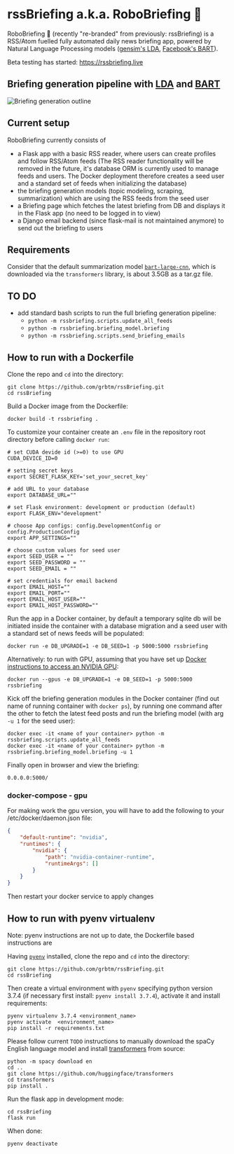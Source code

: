 # rssBriefing a.k.a. RoboBriefing &#x1f916;

RoboBriefing &#x1f916; (recently "re-branded" from previously: rssBriefing) is a RSS/Atom fuelled fully automated daily news briefing app,
powered by Natural Language Processing models ([gensim's LDA](https://radimrehurek.com/gensim/models/ldamodel.html), [Facebook's BART](https://github.com/pytorch/fairseq/tree/master/examples/bart)).

Beta testing has started: https://rssbriefing.live

## Briefing generation pipeline with [LDA](https://radimrehurek.com/gensim/models/ldamodel.html) and [BART](https://github.com/pytorch/fairseq/tree/master/examples/bart)
![Briefing generation outline](https://rssbriefing.live/static/the_figure.png)


## Current setup
RoboBriefing currently consists of
- a Flask app with a basic RSS reader, where users can create profiles and follow RSS/Atom feeds
  (The RSS reader functionality will be removed in the future, it's database ORM is currently used to manage feeds and users.
  The Docker deployment therefore creates a seed user and a standard set of feeds when initializing the database)
- the briefing generation models (topic modeling, scraping, summarization) which are using the RSS feeds from the seed user
- a Briefing page which fetches the latest briefing from DB and displays it in the Flask app (no need to be logged in to view)
- a Django email backend (since flask-mail is not maintained anymore) to send out the briefing to users


## Requirements
Consider that the default summarization model [`bart-large-cnn`](https://github.com/pytorch/fairseq/tree/master/examples/bart),
which is downloaded via the `transformers` library, is about 3.5GB as a tar.gz file.

## TO DO
- add standard bash scripts to run the full briefing generation pipeline:
    - `python -m rssbriefing.scripts.update_all_feeds`
    - `python -m rssbriefing.briefing_model.briefing`
    - `python -m rssbriefing.scripts.send_briefing_emails`


## How to run with a Dockerfile

Clone the repo and `cd` into the directory:
```
git clone https://github.com/grbtm/rssBriefing.git
cd rssBriefing
```

Build a Docker image from the Dockerfile:
```
docker build -t rssbriefing .
```

To customize your container create an `.env` file in the repository root directory before calling `docker run`:
```
# set CUDA devide id (>=0) to use GPU
CUDA_DEVICE_ID=0

# setting secret keys
export SECRET_FLASK_KEY='set_your_secret_key'

# add URL to your database
export DATABASE_URL=""

# set Flask environment: development or production (default)
export FLASK_ENV="development"

# choose App configs: config.DevelopmentConfig or config.ProductionConfig
export APP_SETTINGS=""

# choose custom values for seed user
export SEED_USER = ""
export SEED_PASSWORD = ""
export SEED_EMAIL = ""

# set credentials for email backend
export EMAIL_HOST=""
export EMAIL_PORT=""
export EMAIL_HOST_USER=""
export EMAIL_HOST_PASSWORD=""
```

Run the app in a Docker container, by default a temporary sqlite db will be initiated inside the container with
a database migration and a seed user with a standard set of news feeds will be populated:
```
docker run -e DB_UPGRADE=1 -e DB_SEED=1 -p 5000:5000 rssbriefing
```

Alternatively: to run with GPU, assuming that you have set up
[Docker instructions to access an NVIDIA GPU](https://docs.docker.com/config/containers/resource_constraints/#gpu):
```
docker run --gpus -e DB_UPGRADE=1 -e DB_SEED=1 -p 5000:5000 rssbriefing
```

Kick off the briefing generation modules in the Docker container (find out name of running container with `docker ps`),
by running one command after the other to fetch the latest feed posts and run the briefing model (with arg `-u 1`
for the seed user):
```
docker exec -it <name of your container> python -m rssbriefing.scripts.update_all_feeds
docker exec -it <name of your container> python -m rssbriefing.briefing_model.briefing -u 1
```

Finally open in browser and view the briefing:
```
0.0.0.0:5000/
```

### docker-compose - gpu

For making work the gpu version, you will have to add the following to your /etc/docker/daemon.json file:
```json
{
    "default-runtime": "nvidia",
    "runtimes": {
        "nvidia": {
            "path": "nvidia-container-runtime",
            "runtimeArgs": []
        }
    }
}
```
Then restart your docker service to apply changes

## How to run with pyenv virtualenv
Note: pyenv instructions are not up to date, the Dockerfile based instructions are

Having [`pyenv`](https://github.com/pyenv/pyenv) installed, clone the repo and `cd` into the directory:
```
git clone https://github.com/grbtm/rssBriefing.git
cd rssBriefing
```
Then create a virtual environment with `pyenv` specifying python version 3.7.4 (if necessary first install:
`pyenv install 3.7.4`), activate it and install requirements:
```
pyenv virtualenv 3.7.4 <environment_name>
pyenv activate  <environment_name>
pip install -r requirements.txt
```
Please follow current `TODO` instructions to manually download the spaCy English language model and
install [transformers](https://github.com/huggingface/transformers) from source:
```
python -m spacy download en
cd ..
git clone https://github.com/huggingface/transformers
cd transformers
pip install .
```
Run the flask app in development mode:
```
cd rssBriefing
flask run
```
When done:
```
pyenv deactivate
```
